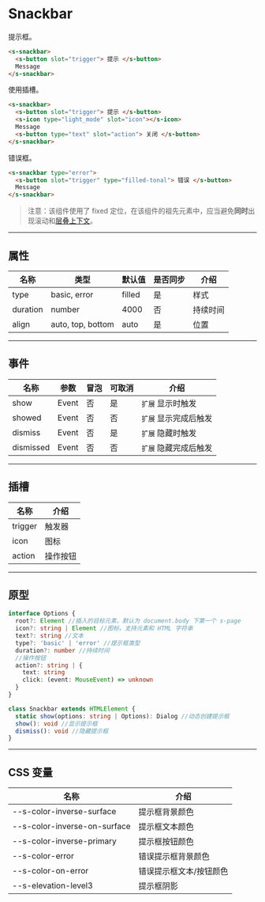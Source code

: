 # Snackbar

提示框。

```html preview
<s-snackbar>
  <s-button slot="trigger"> 提示 </s-button>
  Message
</s-snackbar>
```

使用插槽。

```html preview
<s-snackbar>
  <s-button slot="trigger"> 提示 </s-button>
  <s-icon type="light_mode" slot="icon"></s-icon>
  Message
  <s-button type="text" slot="action"> 关闭 </s-button>
</s-snackbar>
```

错误框。

```html preview
<s-snackbar type="error">
  <s-button slot="trigger" type="filled-tonal"> 错误 </s-button>
  Message
</s-snackbar>
```

> 注意：该组件使用了 fixed 定位，在该组件的祖先元素中，应当避免**同时**出现滚动和[层叠上下文](https://developer.mozilla.org/zh-CN/docs/Web/CSS/CSS_positioned_layout/Understanding_z-index/Stacking_context)。

---

## 属性


| 名称     | 类型               | 默认值 | 是否同步 | 介绍    |
| -------- | ----------------- | ------ | ------- | ------- |
| type     | basic, error      | filled | 是      | 样式    |
| duration | number            | 4000   | 否      | 持续时间 |
| align    | auto, top, bottom | auto   | 是      | 位置    |

---

## 事件

| 名称      | 参数   | 冒泡 | 可取消 | 介绍                |
| --------- |------ |------|------ |-------------------- |
| show      | Event | 否   | 是    | `扩展` 显示时触发     |
| showed    | Event | 否   | 否    | `扩展` 显示完成后触发 |
| dismiss   | Event | 否   | 是    | `扩展` 隐藏时触发     |
| dismissed | Event | 否   | 否    | `扩展` 隐藏完成后触发 |

---

## 插槽

| 名称    | 介绍     |
| ------- | ------- |
| trigger | 触发器   |
| icon    | 图标     |
| action  | 操作按钮 |

---

## 原型

```ts
interface Options {
  root?: Element //插入的目标元素，默认为 document.body 下第一个 s-page
  icon?: string | Element //图标，支持元素和 HTML 字符串
  text?: string //文本
  type?: 'basic' | 'error' //提示框类型
  duration?: number //持续时间
  //操作按钮
  action?: string | {
    text: string
    click: (event: MouseEvent) => unknown
  }
}

class Snackbar extends HTMLElement {
  static show(options: string | Options): Dialog //动态创建提示框
  show(): void //显示提示框
  dismiss(): void //隐藏提示框
} 
```

---

## CSS 变量

| 名称                         | 介绍                  |
| ---------------------------- | --------------------- |
| --s-color-inverse-surface    | 提示框背景颜色         |
| --s-color-inverse-on-surface | 提示框文本颜色         |
| --s-color-inverse-primary    | 提示框按钮颜色         |
| --s-color-error              | 错误提示框背景颜色      |
| --s-color-on-error           | 错误提示框文本/按钮颜色 |
| --s-elevation-level3         | 提示框阴影             |